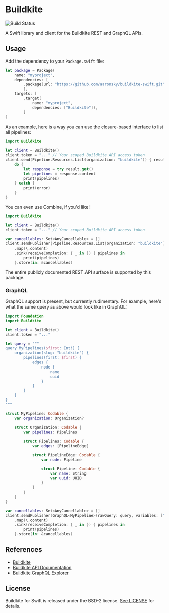 # Buildkite

![Build Status](https://github.com/aaronsky/buildkite-swift/workflows/CI/badge.svg)

A Swift library and client for the Buildkite REST and GraphQL APIs.

## Usage

Add the dependency to your `Package.swift` file:

```swift
let package = Package(
    name: "myproject",
    dependencies: [
        .package(url: "https://github.com/aaronsky/buildkite-swift.git", from: "0.0.3"),
        ],
    targets: [
        .target(
            name: "myproject",
            dependencies: ["Buildkite"]),
        ]
)
```

As an example, here is a way you can use the closure-based interface to list all pipelines:

```swift
import Buildkite

let client = Buildkite()
client.token = "..." // Your scoped Buildkite API access token
client.send(Pipeline.Resources.List(organization: "buildkite")) { result in
    do {
        let response = try result.get()
        let pipelines = response.content
        print(pipelines)
    } catch {
        print(error)
    }
}
```

You can even use Combine, if you'd like!

```swift
import Buildkite

let client = Buildkite()
client.token = "..." // Your scoped Buildkite API access token

var cancellables: Set<AnyCancellable> = []
client.sendPublisher(Pipeline.Resources.List(organization: "buildkite"))
    .map(\.content)
    .sink(receiveCompletion: { _ in }) { pipelines in
        print(pipelines)
    }.store(in: &cancellables)
```

The entire publicly documented REST API surface is supported by this package.

### GraphQL

GraphQL support is present, but currently rudimentary. For example, here's what the same query as above would look like in GraphQL:

```swift
import Foundation
import Buildkite

let client = Buildkite()
client.token = "..."

let query = """
query MyPipelines($first: Int!) {
    organization(slug: "buildkite") {
        pipelines(first: $first) {
            edges {
                node {
                    name
                    uuid
                }
            }
        }
    }
}
"""

struct MyPipeline: Codable {
    var organization: Organization?

    struct Organization: Codable {
        var pipelines: Pipelines

        struct Pipelines: Codable {
            var edges: [PipelineEdge]

            struct PipelineEdge: Codable {
                var node: Pipeline

                struct Pipeline: Codable {
                    var name: String
                    var uuid: UUID
                }
            }
        }
    }
}

var cancellables: Set<AnyCancellable> = []
client.sendPublisher(GraphQL<MyPipeline>(rawQuery: query, variables: ["first": 30]))
    .map(\.content)
    .sink(receiveCompletion: { _ in }) { pipelines in
        print(pipelines)
    }.store(in: &cancellables)
```

## References

-   [Buildkite](https://buildkite.com/)
-   [Buildkite API Documentation](https://buildkite.com/docs/apis)
-   [Buildkite GraphQL Explorer](https://graphql.buildkite.com/explorer)

## License

Buildkite for Swift is released under the BSD-2 license. [See LICENSE](https://github.com/aaronsky/buildkite-swift/blob/master/LICENSE) for details.
